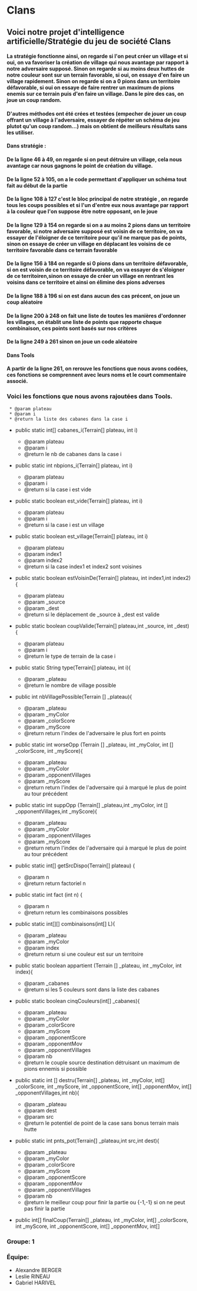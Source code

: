 # **Clans**

## Voici notre projet d'intelligence artificielle/Stratégie du jeu de société Clans

#### La stratégie fonctionne ainsi, on regarde si l'on peut créer un village et si oui, on va favoriser la création de village qui nous avantage par rapport à notre adversaire supposé. Sinon on regarde si au moins deux huttes de notre couleur sont sur un terrain favorable, si oui, on essaye d'en faire un village rapidement. Sinon on regarde si on a 0 pions dans un territoire défavorable, si oui on essaye de faire rentrer un maximum de pions enemis sur ce terrain puis d'en faire un village. Dans le pire des cas, on joue un coup random.
#### 

#### D'autres méthodes ont été crées et testées (empecher de jouer un coup offrant un village à l'adversaire, essayer de répéter un schéma de jeu plutot qu'un coup random...) mais on obtient de meilleurs résultats sans les utiliser.
#### 
#### Dans stratégie :
#### 
#### De la ligne 46 à 49, on regarde si on peut détruire un village, cela nous avantage car nous gagnons le point de création du village.
#### De la ligne 52 à 105, on a le code permettant d'appliquer un schéma tout fait au début de la partie
#### De la ligne 108 à 127 c'est le bloc principal de notre stratégie , on regarde tous les coups possibles et si l'un d'entre eux nous avantage par rapport à la couleur que l'on suppose être notre opposant, on le joue
#### De la ligne 129 à 154 on regarde si on a au moins 2 pions dans un territoire favorable, si notre adversaire supposé est voisin de ce territoire, on va essayer de l'éloigner de ce territoire pour qu'il ne marque pas de points, sinon on essaye de créer un village en déplacant les voisins de ce territoire favorable dans ce terrain favorable
#### De la ligne 156 à 184 on regarde si 0 pions dans un territoire défavorable, si on est voisin de ce territoire défavorable, on va essayer de s'éloigner de ce territoiren,sinon on essaye de créer un village en rentrant les voisins dans ce territoire et ainsi on élimine des pions adverses
#### De la ligne 188 à 196 si on est dans aucun des cas précent, on joue un coup aléatoire
#### De la ligne 200 à 248 on fait une liste de toutes les manières d'ordonner les villages, on établit une liste de points que rapporte chaque combinaison, ces points sont basés sur nos critères
#### De la ligne 249 à 261 sinon on joue un code aléatoire
#### 
#### Dans Tools
#### 
#### A partir de la ligne 261, on rerouve les fonctions que nous avons codées, ces fonctions se comprennent avec leurs noms et le court commentaire associé.


### Voici les fonctions que nous avons rajoutées dans Tools.

     * @param plateau
     * @param i
     * @return la liste des cabanes dans la case i     
- public static int[] cabanes_i(Terrain[] plateau, int i)
    
     * @param plateau
     * @param i
     * @return le nb de cabanes dans la case i
- public static int nbpions_i(Terrain[] plateau, int i)
    
     * @param plateau
     * @param i
     * @return si la case i est vide
- public static boolean est_vide(Terrain[] plateau, int i)
    
     * @param plateau
     * @param i
     * @return si la case i est un village
- public static boolean est_village(Terrain[] plateau, int i)
    
     * @param plateau
     * @param index1
     * @param index2
     * @return si la case index1 et index2 sont voisines
- public static boolean estVoisinDe(Terrain[] plateau, int index1,int index2){
   
     * @param plateau
     * @param _source
     * @param _dest
     * @return si le déplacement de _source à _dest est valide
- public static boolean coupValide(Terrain[] plateau,int _source, int _dest) {
    
     * @param plateau
     * @param i
     * @return le type de terrain de la case i
- public static String type(Terrain[] plateau, int i){

     * @param _plateau
     * @return le nombre de village possible
- public int nbVillagePossible(Terrain [] _plateau){
    
     * @param _plateau
     * @param _myColor
     * @param _colorScore
     * @param _myScore
     * @return return l'index de l'adversaire le plus fort en points
- public static int worseOpp (Terrain [] _plateau, int _myColor, int [] _colorScore, int _myScore){
    
     * @param _plateau
     * @param _myColor
     * @param _opponentVillages
     * @param _myScore
     * @return return l'index de l'adversaire qui à marqué le plus de point au tour précédent
- public static int suppOpp (Terrain[] _plateau,int _myColor, int [] _opponentVillages,int _myScore){

     * @param _plateau
     * @param _myColor
     * @param _opponentVillages
     * @param _myScore
     * @return return l'index de l'adversaire qui à marqué le plus de point au tour précédent
- public static int[] getSrcDispo(Terrain[] plateau) {
    
     * @param n
     * @return return factoriel n  
- public static int fact (int n) {
    
     * @param n
     * @return return les combinaisons possibles 
- public static int[][] combinaisons(int[] L){

     * @param _plateau
     * @param _myColor
     * @param index
     * @return return si une couleur est sur un territoire
- public static boolean appartient (Terrain [] _plateau, int _myColor, int index){

     * @param _cabanes
     * @return si les 5 couleurs sont dans la liste des cabanes
- public static boolean cinqCouleurs(int[] _cabanes){

     * @param _plateau
     * @param _myColor
     * @param _colorScore
     * @param _myScore
     * @param _opponentScore
     * @param _opponentMov
     * @param _opponentVillages
     * @param nb
     * @return le couple source destination détruisant un maximum de pions ennemis si possible
- public static int [] destru(Terrain[] _plateau, int _myColor, int[] _colorScore, int _myScore, int _opponentScore, int[] _opponentMov, int[] _opponentVillages,int nb){
    
    
     * @param _plateau
     * @param  dest
     * @param src
     * @return le potentiel de point de la case sans bonus terrain mais hutte 
- public static int pnts_pot(Terrain[] _plateau,int src,int dest){

    * @param _plateau
     * @param _myColor
     * @param _colorScore
     * @param _myScore
     * @param _opponentScore
     * @param _opponentMov
     * @param _opponentVillages
     * @param nb
     * @return le meilleur coup pour finir la partie ou {-1,-1} si on ne peut pas finir la partie
- public int[] finalCoup(Terrain[] _plateau, int _myColor, int[] _colorScore, int _myScore, int _opponentScore, int[] _opponentMov, int[] 


### Groupe: 1
### Équipe: 
- Alexandre BERGER
- Leslie RINEAU
- Gabriel HARIVEL
